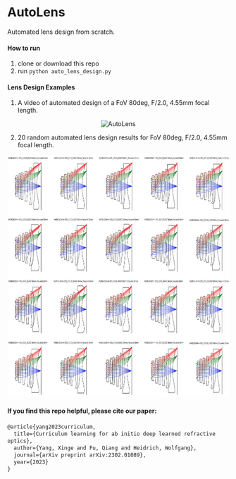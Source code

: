 # AutoLens

Automated lens design from scratch.

#### How to run

1. clone or download this repo
2. run ```python auto_lens_design.py```


#### Lens Design Examples

1. A video of automated design of a FoV 80deg, F/2.0, 4.55mm focal length.

<div style="text-align:center;">
    <img src="imgs/lens_design.gif" alt="AutoLens" style="width:450px; height:400px;"/>
</div>

2. 20 random automated lens design results for FoV 80deg, F/2.0, 4.55mm focal length.

<div style="text-align:center;">
    <img src="imgs/lens_design.png" alt="AutoLens" style="width:800px; height:550px;"/>
</div>

#### If you find this repo helpful, please cite our paper:

```
@article{yang2023curriculum,
  title={Curriculum learning for ab initio deep learned refractive optics},
  author={Yang, Xinge and Fu, Qiang and Heidrich, Wolfgang},
  journal={arXiv preprint arXiv:2302.01089},
  year={2023}
}
```
